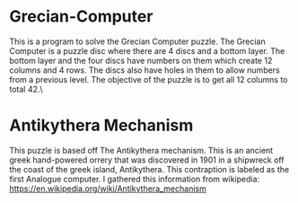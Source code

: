 # Grecian-Computer
This is a program to solve the Grecian Computer puzzle. The Grecian Computer is a puzzle disc where there are 4 discs and a bottom layer. The bottom layer and the four discs have numbers on them which create 12 columns and 4 rows. The discs also have holes in them to allow numbers from a previous level. The objective of the puzzle is to get all 12 columns to total 42.\
# Antikythera Mechanism
This puzzle is based off The Antikythera mechanism. This is an ancient greek hand-powered orrery that was discovered in 1901 in a shipwreck off the coast of the greek island, Antikythera. This contraption is labeled as the first Analogue computer. I gathered this information from wikipedia: https://en.wikipedia.org/wiki/Antikythera_mechanism

